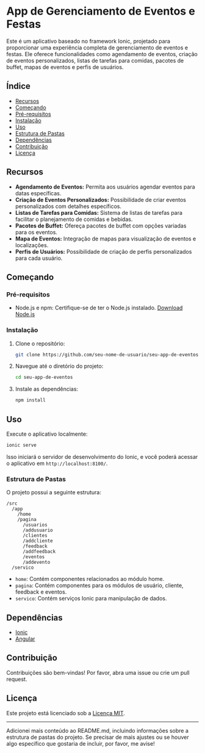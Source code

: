 # App de Gerenciamento de Eventos e Festas

Este é um aplicativo baseado no framework Ionic, projetado para proporcionar uma experiência completa de gerenciamento de eventos e festas. Ele oferece funcionalidades como agendamento de eventos, criação de eventos personalizados, listas de tarefas para comidas, pacotes de buffet, mapas de eventos e perfis de usuários.

## Índice

- [Recursos](#recursos)
- [Começando](#começando)
- [Pré-requisitos](#pré-requisitos)
- [Instalação](#instalação)
- [Uso](#uso)
- [Estrutura de Pastas](#estrutura-de-pastas)
- [Dependências](#dependências)
- [Contribuição](#contribuição)
- [Licença](#licença)

## Recursos

- **Agendamento de Eventos:** Permita aos usuários agendar eventos para datas específicas.
- **Criação de Eventos Personalizados:** Possibilidade de criar eventos personalizados com detalhes específicos.
- **Listas de Tarefas para Comidas:** Sistema de listas de tarefas para facilitar o planejamento de comidas e bebidas.
- **Pacotes de Buffet:** Ofereça pacotes de buffet com opções variadas para os eventos.
- **Mapa de Eventos:** Integração de mapas para visualização de eventos e localizações.
- **Perfis de Usuários:** Possibilidade de criação de perfis personalizados para cada usuário.

## Começando

### Pré-requisitos

- Node.js e npm: Certifique-se de ter o Node.js instalado. [Download Node.js](https://nodejs.org/)

### Instalação

1. Clone o repositório:

    ```bash
    git clone https://github.com/seu-nome-de-usuario/seu-app-de-eventos.git
    ```

2. Navegue até o diretório do projeto:

    ```bash
    cd seu-app-de-eventos
    ```

3. Instale as dependências:

    ```bash
    npm install
    ```

## Uso

Execute o aplicativo localmente:

```bash
ionic serve
```

Isso iniciará o servidor de desenvolvimento do Ionic, e você poderá acessar o aplicativo em `http://localhost:8100/`.

### Estrutura de Pastas

O projeto possui a seguinte estrutura:

```
/src
  /app
    /home
    /pagina
      /usuarios
      /addusuario
      /clientes
      /addcliente
      /feedback
      /addfeedback
      /eventos
      /addevento
  /servico
```

- `home`: Contém componentes relacionados ao módulo home.
- `pagina`: Contém componentes para os módulos de usuário, cliente, feedback e eventos.
- `servico`: Contém serviços Ionic para manipulação de dados.

## Dependências

- [Ionic](https://ionicframework.com/)
- [Angular](https://angular.io/)

## Contribuição

Contribuições são bem-vindas! Por favor, abra uma issue ou crie um pull request.

## Licença

Este projeto está licenciado sob a [Licença MIT](LICENSE).

---

Adicionei mais conteúdo ao README.md, incluindo informações sobre a estrutura de pastas do projeto. Se precisar de mais ajustes ou se houver algo específico que gostaria de incluir, por favor, me avise!
